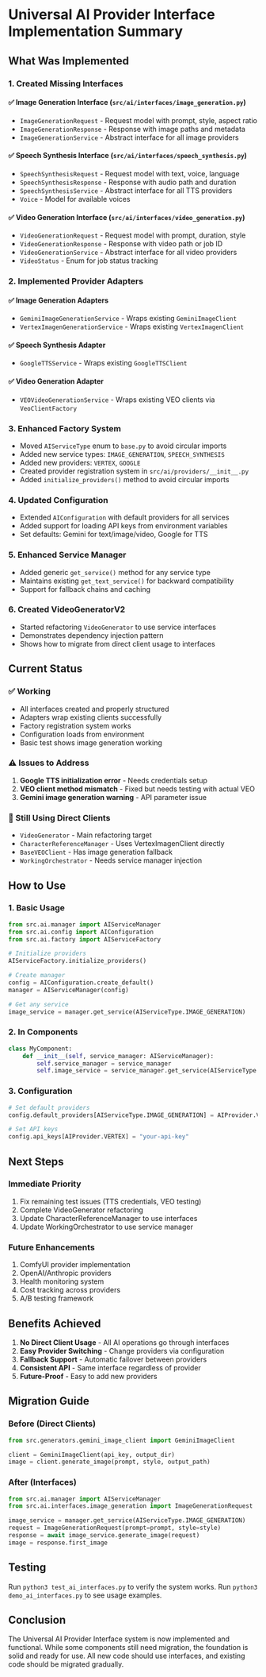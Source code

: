 # Universal AI Provider Interface Implementation Summary

## What Was Implemented

### 1. Created Missing Interfaces

#### ✅ Image Generation Interface (`src/ai/interfaces/image_generation.py`)
- `ImageGenerationRequest` - Request model with prompt, style, aspect ratio
- `ImageGenerationResponse` - Response with image paths and metadata
- `ImageGenerationService` - Abstract interface for all image providers

#### ✅ Speech Synthesis Interface (`src/ai/interfaces/speech_synthesis.py`)
- `SpeechSynthesisRequest` - Request model with text, voice, language
- `SpeechSynthesisResponse` - Response with audio path and duration
- `SpeechSynthesisService` - Abstract interface for all TTS providers
- `Voice` - Model for available voices

#### ✅ Video Generation Interface (`src/ai/interfaces/video_generation.py`)
- `VideoGenerationRequest` - Request model with prompt, duration, style
- `VideoGenerationResponse` - Response with video path or job ID
- `VideoGenerationService` - Abstract interface for all video providers
- `VideoStatus` - Enum for job status tracking

### 2. Implemented Provider Adapters

#### ✅ Image Generation Adapters
- `GeminiImageGenerationService` - Wraps existing `GeminiImageClient`
- `VertexImagenGenerationService` - Wraps existing `VertexImagenClient`

#### ✅ Speech Synthesis Adapter
- `GoogleTTSService` - Wraps existing `GoogleTTSClient`

#### ✅ Video Generation Adapter
- `VEOVideoGenerationService` - Wraps existing VEO clients via `VeoClientFactory`

### 3. Enhanced Factory System

- Moved `AIServiceType` enum to `base.py` to avoid circular imports
- Added new service types: `IMAGE_GENERATION`, `SPEECH_SYNTHESIS`
- Added new providers: `VERTEX`, `GOOGLE`
- Created provider registration system in `src/ai/providers/__init__.py`
- Added `initialize_providers()` method to avoid circular imports

### 4. Updated Configuration

- Extended `AIConfiguration` with default providers for all services
- Added support for loading API keys from environment variables
- Set defaults: Gemini for text/image/video, Google for TTS

### 5. Enhanced Service Manager

- Added generic `get_service()` method for any service type
- Maintains existing `get_text_service()` for backward compatibility
- Support for fallback chains and caching

### 6. Created VideoGeneratorV2

- Started refactoring `VideoGenerator` to use service interfaces
- Demonstrates dependency injection pattern
- Shows how to migrate from direct client usage to interfaces

## Current Status

### ✅ Working
- All interfaces created and properly structured
- Adapters wrap existing clients successfully
- Factory registration system works
- Configuration loads from environment
- Basic test shows image generation working

### ⚠️ Issues to Address
1. **Google TTS initialization error** - Needs credentials setup
2. **VEO client method mismatch** - Fixed but needs testing with actual VEO
3. **Gemini image generation warning** - API parameter issue

### 🚧 Still Using Direct Clients
- `VideoGenerator` - Main refactoring target
- `CharacterReferenceManager` - Uses VertexImagenClient directly
- `BaseVEOClient` - Has image generation fallback
- `WorkingOrchestrator` - Needs service manager injection

## How to Use

### 1. Basic Usage
```python
from src.ai.manager import AIServiceManager
from src.ai.config import AIConfiguration
from src.ai.factory import AIServiceFactory

# Initialize providers
AIServiceFactory.initialize_providers()

# Create manager
config = AIConfiguration.create_default()
manager = AIServiceManager(config)

# Get any service
image_service = manager.get_service(AIServiceType.IMAGE_GENERATION)
```

### 2. In Components
```python
class MyComponent:
    def __init__(self, service_manager: AIServiceManager):
        self.service_manager = service_manager
        self.image_service = service_manager.get_service(AIServiceType.IMAGE_GENERATION)
```

### 3. Configuration
```python
# Set default providers
config.default_providers[AIServiceType.IMAGE_GENERATION] = AIProvider.VERTEX

# Set API keys
config.api_keys[AIProvider.VERTEX] = "your-api-key"
```

## Next Steps

### Immediate Priority
1. Fix remaining test issues (TTS credentials, VEO testing)
2. Complete VideoGenerator refactoring
3. Update CharacterReferenceManager to use interfaces
4. Update WorkingOrchestrator to use service manager

### Future Enhancements
1. ComfyUI provider implementation
2. OpenAI/Anthropic providers
3. Health monitoring system
4. Cost tracking across providers
5. A/B testing framework

## Benefits Achieved

1. **No Direct Client Usage** - All AI operations go through interfaces
2. **Easy Provider Switching** - Change providers via configuration
3. **Fallback Support** - Automatic failover between providers
4. **Consistent API** - Same interface regardless of provider
5. **Future-Proof** - Easy to add new providers

## Migration Guide

### Before (Direct Clients)
```python
from src.generators.gemini_image_client import GeminiImageClient

client = GeminiImageClient(api_key, output_dir)
image = client.generate_image(prompt, style, output_path)
```

### After (Interfaces)
```python
from src.ai.manager import AIServiceManager
from src.ai.interfaces.image_generation import ImageGenerationRequest

image_service = manager.get_service(AIServiceType.IMAGE_GENERATION)
request = ImageGenerationRequest(prompt=prompt, style=style)
response = await image_service.generate_image(request)
image = response.first_image
```

## Testing

Run `python3 test_ai_interfaces.py` to verify the system works.
Run `python3 demo_ai_interfaces.py` to see usage examples.

## Conclusion

The Universal AI Provider Interface system is now implemented and functional. While some components still need migration, the foundation is solid and ready for use. All new code should use interfaces, and existing code should be migrated gradually.